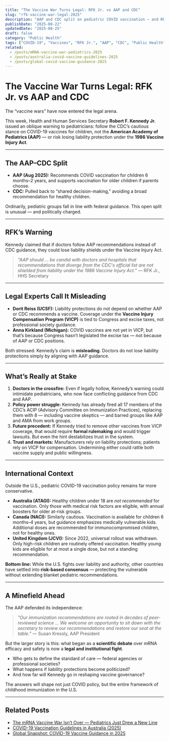 ```yaml
---
title: "The Vaccine War Turns Legal: RFK Jr. vs AAP and CDC"
slug: "rfk-vaccine-war-legal-2025"
description: "AAP and CDC split on pediatric COVID vaccination — and RFK Jr. raises liability questions. Experts push back, warning the real fight is over trust and governance."
publishDate: "2025-08-22"
updatedDate: "2025-08-25"
draft: false
category: "Public Health"
tags: ["COVID-19", "Vaccines", "RFK Jr.", "AAP", "CDC", "Public Health", "Law"]
related:
  - /posts/mRNA-vaccine-war-pediatrics-2025
  - /posts/australia-covid-vaccine-guidelines-2025
  - /posts/global-covid-vaccine-guidance-2025
---
```



# The Vaccine War Turns Legal: RFK Jr. vs AAP and CDC

The “vaccine wars” have now entered the legal arena.  

This week, Health and Human Services Secretary **Robert F. Kennedy Jr.** issued an oblique warning to pediatricians: follow the CDC’s cautious stance on COVID-19 vaccines for children, not the **American Academy of Pediatrics (AAP)** — or risk losing liability protection under the **1986 Vaccine Injury Act**.

---

## The AAP–CDC Split

- **AAP (Aug 2025):** Recommends COVID vaccination for children 6 months–2 years, and supports vaccination for older children if parents choose.  
- **CDC:** Pulled back to “shared decision-making,” avoiding a broad recommendation for healthy children.  

Ordinarily, pediatric groups fall in line with federal guidance. This open split is unusual — and politically charged.

---

## RFK’s Warning

Kennedy claimed that if doctors follow AAP recommendations instead of CDC guidance, they could lose liability shields under the Vaccine Injury Act.

> *“AAP should … be candid with doctors and hospitals that recommendations that diverge from the CDC's official list are not shielded from liability under the 1986 Vaccine Injury Act.”* — RFK Jr., HHS Secretary

---

## Legal Experts Call It Misleading

- **Dorit Reiss (UCSF):** Liability protections do not depend on whether AAP or CDC recommends a vaccine. Coverage under the **Vaccine Injury Compensation Program (VICP)** is tied to Congress and excise taxes, not professional society guidance.  
- **Anna Kirkland (Michigan):** COVID vaccines are not yet in VICP, but that’s because Congress hasn’t legislated the excise tax — not because of AAP or CDC positions.  

Both stressed: Kennedy’s claim is **misleading**. Doctors do not lose liability protections simply by aligning with AAP guidance.

---

## What’s Really at Stake

1. **Doctors in the crossfire:** Even if legally hollow, Kennedy’s warning could intimidate pediatricians, who now face conflicting guidance from CDC and AAP.  
2. **Policy power struggle:** Kennedy has already fired all 17 members of the CDC’s ACIP (Advisory Committee on Immunization Practices), replacing them with 8 — including vaccine skeptics — and barred groups like AAP and AMA from work groups.  
3. **Future precedent:** If Kennedy tried to remove other vaccines from VICP coverage, that would require **formal rulemaking** and would trigger lawsuits. But even the hint destabilizes trust in the system.  
4. **Trust and markets:** Manufacturers rely on liability protections; patients rely on VICP for compensation. Undermining either could rattle both vaccine supply and public willingness.

---

## International Context

Outside the U.S., pediatric COVID-19 vaccination policy remains far more conservative.

- **Australia (ATAGI):** Healthy children under 18 are *not recommended* for vaccination. Only those with medical risk factors are eligible, with annual boosters for older at-risk groups.  
- **Canada (NACI):** Similarly cautious. Vaccination is available for children 6 months–4 years, but guidance emphasizes medically vulnerable kids. Additional doses are recommended for immunocompromised children, not for healthy ones.  
- **United Kingdom (JCVI):** Since 2022, universal rollout was withdrawn. Only high-risk children are routinely offered vaccination. Healthy young kids are eligible for at most a single dose, but not a standing recommendation.  

**Bottom line:** While the U.S. fights over liability and authority, other countries have settled into **risk-based consensus** — protecting the vulnerable without extending blanket pediatric recommendations.

---

## A Minefield Ahead

The AAP defended its independence:  
> *“Our immunization recommendations are rooted in decades of peer-reviewed science … We welcome an opportunity to sit down with the secretary to review our recommendations and restore our seat at the table.”* — Susan Kressly, AAP President  

But the larger story is this: what began as a **scientific debate** over mRNA efficacy and safety is now a **legal and institutional fight**.  

- Who gets to define the standard of care — federal agencies or professional societies?  
- What happens if liability protections become politicized?  
- And how far will Kennedy go in reshaping vaccine governance?  

The answers will shape not just COVID policy, but the entire framework of childhood immunization in the U.S.

---

## Related Posts

- [The mRNA Vaccine War Isn’t Over — Pediatrics Just Drew a New Line](/posts/mRNA-vaccine-war-pediatrics-2025)  
- [COVID-19 Vaccination Guidelines in Australia (2025)](/posts/australia-covid-vaccine-guidelines-2025)  
- [Global Snapshot: COVID-19 Vaccine Guidance in 2025](/posts/global-covid-vaccine-guidance-2025)  

